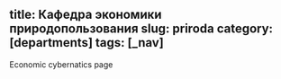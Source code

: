 title: Кафедра экономики природопользования
slug: priroda
category: [departments]
tags: [_nav]
---

Economic cybernatics page